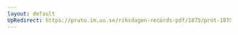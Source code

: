 ```yaml
---
layout: default
UpRedirect: https://pruto.im.uu.se/riksdagen-records-pdf/1875/prot-1875--ak--045/prot-1875--ak--045_001.pdf
---
```

